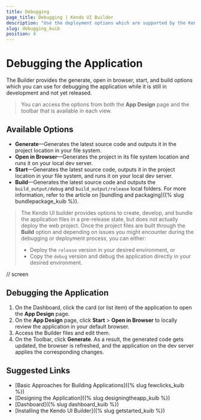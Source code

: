 ```yaml
---
title: Debugging
page_title: Debugging | Kendo UI Builder
description: "Use the deployment options which are supported by the Kendo UI Builder and debug your project."
slug: debugging_kuib
position: 4
---
```


# Debugging the Application

The Builder provides the generate, open in browser, start, and build options which you can use for debugging the application while it is still in development and not yet released.

> You can access the options from both the **App Design** page and the toolbar that is available in each view.

## Available Options

* **Generate**&mdash;Generates the latest source code and outputs it in the project location in your file system.
* **Open in Browser**&mdash;Generates the project in its file system location and runs it on your local dev server.
* **Start**&mdash;Generates the latest source code, outputs it in the project location in your file system, and runs it on your local dev server.
* **Build**&mdash;Generates the latest source code and outputs the `build_output/debug` and `build_output/release` local folders. For more information, refer to the article on [bundling and packaging]({% slug bundlepackage_kuib %}).

> The Kendo UI builder provides options to create, develop, and bundle the application files in a pre-release state, but does not actually deploy the web project. Once the project files are built through the **Build** option and depending on issues you might encounter during the debugging or deployment process, you can either:
> * Deploy the `release` version in your desired environment, or
> * Copy the `debug` version and debug the application directly in your desired environment.

// screen

## Debugging the Application

1. On the Dashboard, click the card (or list item) of the application to open the **App Design** page.
1. On the **App Design** page, click **Start** > **Open in Browser** to locally review the application in your default browser.
1. Access the Builder files and edit them.
1. On the Toolbar, click **Generate**. As a result, the generated code gets updated, the browser is refreshed, and the application on the dev server applies the corresponding changes.

## Suggested Links

* [Basic Approaches for Building Applications]({% slug fewclicks_kuib %})
* [Designing the Application]({% slug designingtheapp_kuib %})
* [Dashboard]({% slug dashboard_kuib %})
* [Installing the Kendo UI Builder]({% slug getstarted_kuib %})
